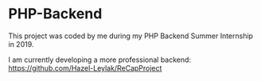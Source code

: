 # PHP-Backend

This project was coded by me during my PHP Backend Summer Internship in 2019. 

I am currently developing a more professional backend: https://github.com/Hazel-Leylak/ReCapProject
